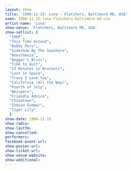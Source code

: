 ```yaml
---
layout: show
title: '1996-11-15: Luna - Fletchers, Baltimore MD, USA'
name: 1996-11-15-luna-fletchers-baltimore-md-usa
artist-name: 'Luna'
show-venue: 'Fletchers, Baltimore MD, USA'
show-setlist: [
  "IHOP",
  "This Time Around",
  "Bobby Peru",
  "Sideshow By The Seashore",
  "Anesthesia",
  "Beggar's Bliss",
  "Time to Quit",
  "23 Minutes in Brussels",
  "Lost In Space",
  "Tracy I Love You",
  "California (All the Way)",
  "Fourth of July",
  "Whispers",
  "Friendly Advice",
  "Chinatown",
  "Indian Summer",
  "Tiger Lily"
  ]
show-date: 1996-11-15
show-radio: 
show-lastfm: 
show-cancelled: 
performers: 
facebook-event-url: 
show-poster-url: 
show-ticket-url: 
show-venue-website: 
show-additional: 
---
```


